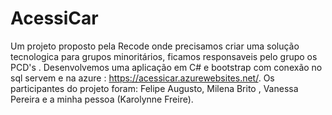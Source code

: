 # AcessiCar
Um projeto proposto pela Recode onde precisamos criar uma solução tecnologica para grupos  minoritários, ficamos responsaveis pelo grupo os PCD's . Desenvolvemos uma aplicação em C# e bootstrap com conexão no sql servem e na azure : https://acessicar.azurewebsites.net/. Os participantes do projeto foram: Felipe Augusto, Milena Brito , Vanessa Pereira e a minha pessoa (Karolynne Freire).
